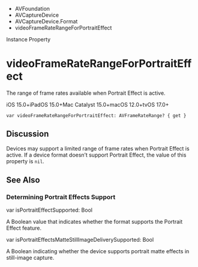 

- AVFoundation
- AVCaptureDevice
- AVCaptureDevice.Format
-  videoFrameRateRangeForPortraitEffect 

Instance Property

# videoFrameRateRangeForPortraitEffect

The range of frame rates available when Portrait Effect is active.

iOS 15.0+iPadOS 15.0+Mac Catalyst 15.0+macOS 12.0+tvOS 17.0+

``` source
var videoFrameRateRangeForPortraitEffect: AVFrameRateRange? { get }
```

## Discussion

Devices may support a limited range of frame rates when Portrait Effect is active. If a device format doesn’t support Portrait Effect, the value of this property is `nil`.

## See Also

### Determining Portrait Effects Support

var isPortraitEffectSupported: Bool

A Boolean value that indicates whether the format supports the Portrait Effect feature.

var isPortraitEffectsMatteStillImageDeliverySupported: Bool

A Boolean indicating whether the device supports portrait matte effects in still-image capture.

